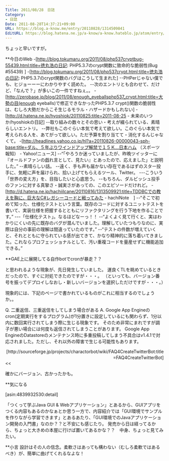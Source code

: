 ```yaml
---
Title: 2011/08/28　日誌
Category:
- 日誌
Date: 2011-08-28T14:37:21+09:00
URL: https://blog.a-know.me/entry/20110828/1314509841
EditURL: https://blog.hatena.ne.jp/a-know/a-know.hateblo.jp/atom/entry/12921228815727979475
---
```


ちょっと早いですが。


**今日のWeb
-[http://blog.tokumaru.org/2011/08/php537cryptbug-55439.html:title=徳丸浩の日記: PHP5.3.7のcrypt関数に致命的な脆弱性(Bug #55439) ]
-[http://blog.tokumaru.org/2011/08/php537crypt.html:title=徳丸浩の日記: PHP5.3.7のcrypt関数のバグはこうして生まれた]
--PHPerじゃない僕でも、ヒジョーーーにわかりやすく読めた。
--次のエントリとも合わせて、だけど、「なんで？」が多いこの一件ですねぇ。。
-[http://zerobase.jp/blog/2011/08/enough_eyeballsphp537_crypt.html:title=大勢の目(enough eyeballs)で修正できなかったPHP5.3.7 crypt()関数の脆弱性は、むしろ大勢だからこそ生じるモラル・ハザードかもしれない]
-[http://d.hatena.ne.jp/hyoshiok/20110825:title=2011-08-25 - 未来のいつか/hyoshiokの日記]
--取り組みの数々とその思い・考えが綴られている、素晴らしいエントリ。
--弊社もこのぐらい本気で考えて欲しい。このぐらい本気で考えられる人を、あてがって欲しい。ただ予算を割り当てて・消化するんじゃなくて。
-[http://headlines.yahoo.co.jp/hl?a=20110826-00000043-sph-base:title=ダル、５年ぶりワインドアップ解禁で１５Ｋ…日本ハム （スポーツ報知） - Yahoo!ニュース]
--“「やろうか迷っていましたが、昨晩ツイッターに『オールドファンの戯れ言として、見たい』とあったので、応えました」と説明した。”
--素晴らしい話。
--遠く、手も声も届かない存在であるはずのスター投手に、気軽に声を届けられ、拾い上げてもらえるツール、Twitter。
---こういう「世界の変え方」を、目指したいと心底思う。
--もちろん、ダルビッシュ投手のファンに対する真摯さ・誠実さがあっての、このエピソードだけれど。
-[http://d.hatena.ne.jp/hachiilcane/20110816/1313509921:title=TDDBCでの教えを胸に、巨大なC#レガシーコードと戦ってみた - hachiNote　]
--“そこで初めて知った、仕様化テストという言葉。既存のコードに対するユニットテストを書いて、実装仕様を把握するとともにリファクタリングを行う下地を作ることです。”
---「仕様化テスト」。なるほどなーっ！！
--“よくよく見て行くと、実はわかりにくいの先に既存のバグが潜んでいました。理解していたつもりなのに、実際は自分の事前の理解は間違っていたのです。”
--“テストの件数が増えていくと、それとともに守られている感が出てきて、かなり精神的に落ち着いてきました。これならプロフェッショナルとして、汚い重複コードを量産せずに機能追加できる。”



**GAE上に展開してる自作botでcronが暴走？？

と思われるような現象が、先日発生していました。
運良くTLを眺めているときだったので、すぐに対処できたのですが・・・。
（といっても、バージョン番号を振ってデプロイしなおし・新しいバージョンを選択しただけですが・・・。）

現象的には、下記のページで書かれているものがこれに相当するのでしょうか。。


>>
Q. 二重返信、三重返信をしてしまう場合がある
A. Google App Engineのcron(定期実行をするプログラム)が1分置きに設定しているにも関わらず、1分以内に数回実行されてしまう際に生じる現象です。
そのため非常にまれですが調子が悪い場合には何度も返信されてしまうことがあります。
Google App EngineのDatastoreのメンテナンス時に多重投稿してしまう不具合はv1.4.1で対応されました。ただし、それ以外の障害で生じる可能性もあります。

<div align=right>[http://sourceforge.jp/projects/charactorbot/wiki/FAQ4CreateTwitterBot:title=FAQ4CreateTwitterBot]　</div>
<<


確かにバージョン、古かったかも。



**気になる

[asin:4839932530:detail]


「つくって学ぶJava GUI & Webアプリケーション」とあるから、GUIアプリをつくる内容もあるのかなぁとか思う一方で、内容紹介では「GUI環境でサンプルを作りながら学習できます」とあるあたり、「GUI環境でのJavaアプリケーション開発の入門書」なのか？？と不安にも感じたり。
発売から日は経ってるから、ちょっと大きめの本屋に行けば置いてあるかな？？　中身、ちょっと見てみたい。



**小言
設計はその人の信念。柔軟さはあっても構わない（むしろ柔軟ではあるべき）が、簡単に曲げてくれるなよな！


<script src="https://moshi-moshi.moshimo.works/moshimoshi/a_know_blog/20110828-1314509841?title=2011/08/28%E3%80%80%E6%97%A5%E8%AA%8C"></script>
